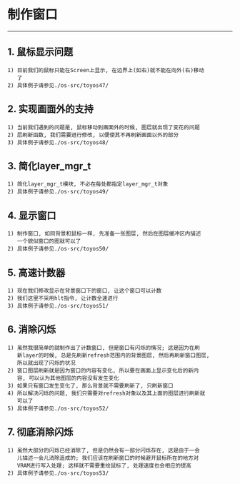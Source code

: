 # **制作窗口** #
***


## **1. 鼠标显示问题** ##
    1) 目前我们的鼠标只能在Screen上显示, 在边界上(如右)就不能在向外(右)移动
       了
    2) 具体例子请参见./os-src/toyos47/


## **2. 实现画面外的支持** ##
    1) 当前我们遇到的问题是, 鼠标移动到画面外的时候, 图层就出现了变花的问题
    2) 层刷新函数, 我们需要进行修改, 以便使其不再刷新画面以外的部分
    3) 具体例子请参见./os-src/toyos48/


## **3. 简化layer_mgr_t** ##
    1) 简化layer_mgr_t模块, 不必在每处都指定layer_mgr_t对象
    2) 具体例子请参见./os-src/toyos49/



## **4. 显示窗口** ##
    1) 制作窗口, 如同背景和鼠标一样, 先准备一张图层, 然后在图层缓冲区内描述
       一个貌似窗口的图就可以了
    2) 具体例子请参见./os-src/toyos50/



## **5. 高速计数器** ##
    1) 现在我们修改显示在背景窗口下的窗口, 让这个窗口可以计数
    2) 我们这里不采用hlt指令, 让计数全速进行
    3) 具体例子请参见./os-src/toyos51/


## **6. 消除闪烁** ##
    1) 虽然我很简单的就制作出了计数窗口, 但是窗口有闪烁的情况; 这是因为在刷
       新layer的时候, 总是先刷新refresh范围内的背景图层, 然后再刷新窗口图层,
       所以就出现了闪烁的状况
    2) 窗口图层刷新就是因为窗口的内容有变化, 所以要在画面上显示变化后的新内
       容, 可以认为其他图层的内容没有发生变化
    3) 如果只有窗口发生变化了, 那么背景就不需要刷新了, 只刷新窗口
    4) 所以解决闪烁的问题, 我们只需要对refresh对象以及其上面的图层进行刷新就
       可以了
    5) 具体例子请参见./os-src/toyos52/


## **7. 彻底消除闪烁** ##
    1) 虽然大部分的闪烁已经消除了, 但是仍然会有一部分闪烁存在, 这是由于一会
       儿描述一会儿消除造成的; 我们应该在刷新窗口的时候避开鼠标所在的地方对
       VRAM进行写入处理; 这样就不需要重绘鼠标了, 处理速度也会相应的提高
    2) 具体例子请参见./os-src/toyos53/
